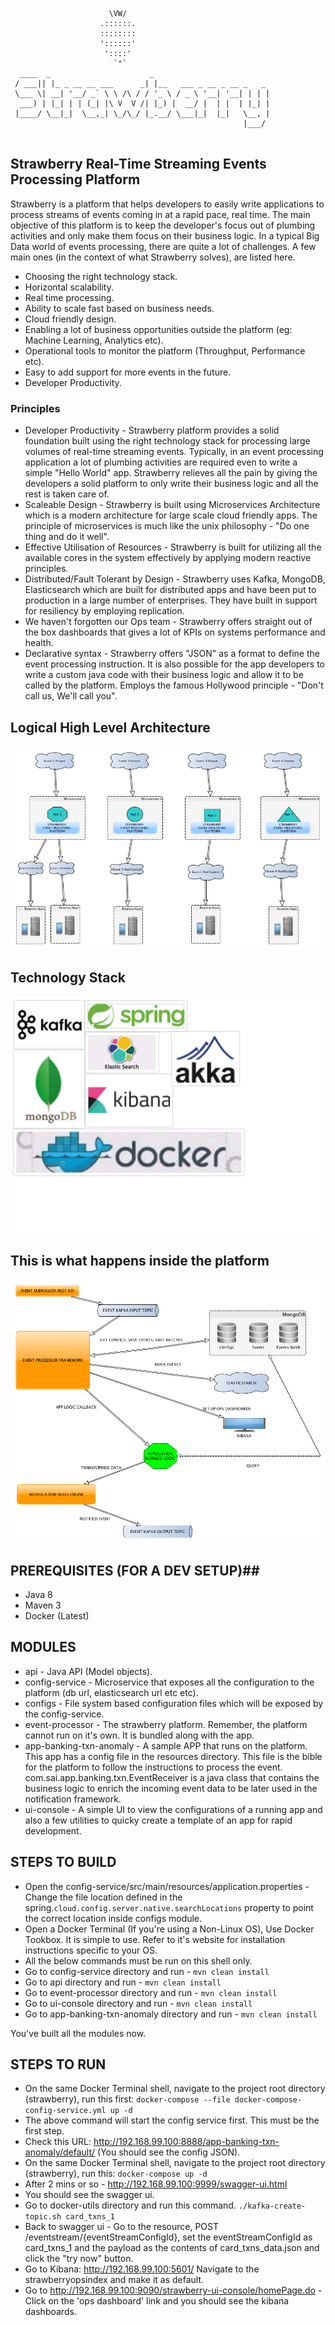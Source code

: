 ```

                      \VW/
                    .::::::.
                    ::::::::
                    '::::::'
                     '::::'
                       `"`
  ____  _                      _                           
 / ___|| |_ _ __ __ ___      _| |__   ___ _ __ _ __ _   _  
 \___ \| __| '__/ _` \ \ /\ / / '_ \ / _ \ '__| '__| | | | 
  ___) | |_| | | (_| |\ V  V /| |_) |  __/ |  | |  | |_| | 
 |____/ \__|_|  \__,_| \_/\_/ |_.__/ \___|_|  |_|   \__, | 
                                                    |___/


```
## Strawberry Real-Time Streaming Events Processing Platform ##
Strawberry is a platform that helps developers to easily write applications to process streams of events coming in at a rapid pace, real time. The main objective of this platform is to keep the developer's focus out of plumbing activities and only make them focus on their business logic. 
In a typical Big Data world of events processing, there are quite a lot of challenges. A few main ones (in the context of what Strawberry solves), are listed here.

 - Choosing the right technology stack.
 - Horizontal scalability.
 - Real time processing.
 - Ability to scale fast based on business needs.
 - Cloud friendly design.
 - Enabling a lot of business opportunities outside the platform (eg: Machine Learning, Analytics etc).
 - Operational tools to monitor the platform (Throughput, Performance etc).
 - Easy to add support for more events in the future.
 - Developer Productivity.
 
 ### Principles ###
 - Developer Productivity - Strawberry platform provides a solid foundation built using the right technology stack for processing large volumes of real-time streaming events. Typically, in an event processing application a lot of plumbing activities are required even to write a simple "Hello World" app. Strawberry relieves all the pain by giving the developers a solid platform to only write their business logic and all the rest is taken care of.
 - Scaleable Design - Strawberry is built using Microservices Architecture which is a modern architecture for large scale cloud friendly apps. The principle of microservices is much like the unix philosophy - "Do one thing and do it well".
 - Effective Utilisation of Resources - Strawberry is built for utilizing all the available cores in the system effectively by applying modern reactive principles.
 - Distributed/Fault Tolerant by Design - Strawberry uses Kafka, MongoDB, Elasticsearch which are built for distributed apps and have been put to production in a large number of enterprises. They have built in support for resiliency by employing replication.
 - We haven't forgotten our Ops team - Strawberry offers straight out of the box dashboards that gives a lot of KPIs on systems performance and health.
 -   Declarative syntax - Strawberry offers "JSON" as a format to define the event processing instruction. It is also possible for the app developers to write a custom java code with their business logic and allow it to be called by the platform. Employs the famous Hollywood principle - "Don't call us, We'll call you".
 
## Logical High Level Architecture ##
![Alt text](HighLevelLogicalArch.png?raw=true "High Level Logical Architecture")

## Technology Stack ##
![Alt text](tech_stack_1.png?raw=true "Tech stack")


## This is what happens inside the platform ##
![Alt text](Strawberry_Dissection.png?raw=true "This is what happens inside the platform")

## PREREQUISITES (FOR A DEV SETUP)##
* Java 8
* Maven 3
* Docker (Latest)

## MODULES ##
 - api - Java API (Model objects).
 - config-service - Microservice that exposes all the configuration to the platform (db url, elasticsearch url etc etc).
 - configs - File system based configuration files which will be exposed by the config-service.
 - event-processor - The strawberry platform. Remember, the platform cannot run on it's own. It is bundled along with the app.
 - app-banking-txn-anomaly - A sample APP that runs on the platform. This app has a config file in the resources directory. This file is the bible for the platform to follow the instructions to process the event. com.sai.app.banking.txn.EventReceiver is a java class that contains the business logic to enrich the incoming event data to be later used in the notification framework.
 - ui-console - A simple UI to view the configurations of a running app and also a few utilities to quicky create a template of an app for rapid development.

## STEPS TO BUILD ##
* Open the config-service/src/main/resources/application.properties - Change the file location defined in the spring.```cloud.config.server.native.searchLocations``` property to point the correct location inside configs module. 
* Open a Docker Terminal (If you're using a Non-Linux OS), Use Docker Tookbox. It is simple to use. Refer to it's website for installation instructions specific to your OS.
* All the below commands must be run on this shell only.
* Go to config-service directory and run - `mvn clean install`
* Go to api directory and run - `mvn clean install`
* Go to event-processor directory and run - `mvn clean install`
* Go to ui-console directory and run - `mvn clean install`
* Go to app-banking-txn-anomaly directory and run - `mvn clean install`

You've built all the modules now.

## STEPS TO RUN ##
* On the same Docker Terminal shell, navigate to the project root directory (strawberry), run this first:  ``` docker-compose --file docker-compose-config-service.yml up -d ```
* The above command will start the config service first. This must be the first step. 
* Check this URL:  http://192.168.99.100:8888/app-banking-txn-anomaly/default/    (You should see the config JSON).
* On the same Docker Terminal shell, navigate to the project root directory (strawberry), run this:  ``` docker-compose up -d ```
* After 2 mins or so - http://192.168.99.100:9999/swagger-ui.html
* You should see the swagger ui.
* Go to docker-utils directory and run this command. ``` ./kafka-create-topic.sh card_txns_1 ```
* Back to swagger ui - Go to the resource, POST /eventstream/{eventStreamConfigId}, set the eventStreamConfigId as card_txns_1 and the payload as the contents of card_txns_data.json and click the "try now" button.
* Go to Kibana: http://192.168.99.100:5601/ Navigate to the strawberryopsindex and make it as default.
* Go to http://192.168.99.100:9090/strawberry-ui-console/homePage.do - Click on the 'ops dashboard' link and you should see the kibana dashboards.






















